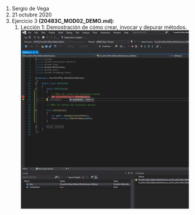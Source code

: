 1. Sergio de Vega
2. 21 octubre 2020
3. Ejercicio 3 **(20483C_MOD02_DEMO.md)**:
   1. Lección 1: Demostración de cómo crear, invocar y depurar métodos.
   ![C1](images/C1.PNG)
   